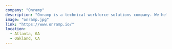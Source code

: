 ```yaml
---
company: "Onramp"
description: "Onramp is a technical workforce solutions company. We help corporate clients build new pipelines of talent to meet their technical and HR goals."
image: "onramp.jpg"
link: "https://www.onramp.io/"
location:
  - Atlanta, GA
  - Oakland, CA
---
```

